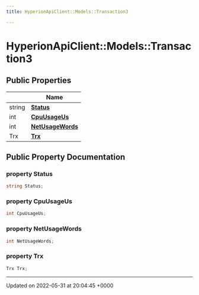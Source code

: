 ```yaml
---
title: HyperionApiClient::Models::Transaction3

---
```


# HyperionApiClient::Models::Transaction3





## Public Properties

|                | Name           |
| -------------- | -------------- |
| string | **[Status](/Classes/class_hyperion_api_client_1_1_models_1_1_transaction3.md#property-status)**  |
| int | **[CpuUsageUs](/Classes/class_hyperion_api_client_1_1_models_1_1_transaction3.md#property-cpuusageus)**  |
| int | **[NetUsageWords](/Classes/class_hyperion_api_client_1_1_models_1_1_transaction3.md#property-netusagewords)**  |
| Trx | **[Trx](/Classes/class_hyperion_api_client_1_1_models_1_1_transaction3.md#property-trx)**  |

## Public Property Documentation

### property Status

```csharp
string Status;
```


### property CpuUsageUs

```csharp
int CpuUsageUs;
```


### property NetUsageWords

```csharp
int NetUsageWords;
```


### property Trx

```csharp
Trx Trx;
```


-------------------------------

Updated on 2022-05-31 at 20:04:45 +0000